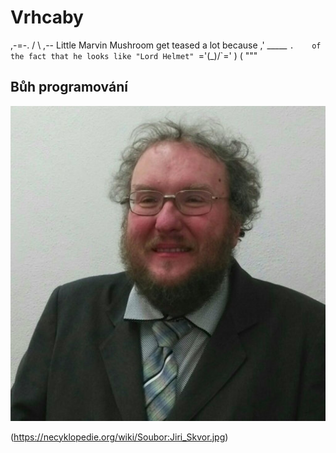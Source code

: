 # Vrhcaby

   ,-=-.
  /     \  ,-- Little Marvin Mushroom get teased a lot because
,' _____ `.    of the fact that he looks like "Lord Helmet"
`='\(_)/`='
    ) (
    """

## Bůh programování
![Spasitel](Obrazky/Jiri-Fiser.jpg)

(https://necyklopedie.org/wiki/Soubor:Jiri_Skvor.jpg)